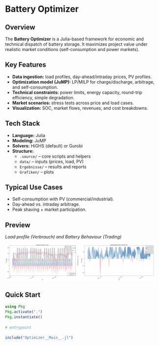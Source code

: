 ﻿# Battery Optimizer

## Overview
The **Battery Optimizer** is a Julia-based framework for economic and technical dispatch of battery storage. It maximizes project value under realistic market conditions (self-consumption and power markets).

## Key Features
- **Data ingestion:** load profiles, day-ahead/intraday prices, PV profiles.
- **Optimization model (JuMP):** LP/MILP for charge/discharge, arbitrage, and self-consumption.
- **Technical constraints:** power limits, energy capacity, round-trip efficiency, simple degradation.
- **Market scenarios:** stress tests across price and load cases.
- **Visualization:** SOC, market flows, revenues, and cost breakdowns.

## Tech Stack
- **Language:** Julia  
- **Modeling:** JuMP  
- **Solvers:** HiGHS (default) or Gurobi  
- **Structure:**  
  - `.source/` – core scripts and helpers  
  - `data/` – inputs (prices, load, PV)  
  - `Ergebnisse/` – results and reports  
  - `Grafiken/` – plots  

## Typical Use Cases
- Self-consumption with PV (commercial/industrial).
- Day-ahead vs. intraday arbitrage.
- Peak shaving + market participation.

<h2>Preview</h2>

<p><em>Load profile (Verbrauch) and Battery Behaviour (Trading)</em></p>
<p>
  <img src="Projekte/DX_Center/Grafiken/verbrauch_jan.png" alt="Verbrauch Januar" width="48%">
  <img src="Projekte/DX_Center/Grafiken/markt_jan_w2.png" alt="Markt Januar W2" width="48%">
</p>

## Quick Start
```julia
using Pkg
Pkg.activate(".")
Pkg.instantiate()

# entrypoint

include("Optimizer__Main__.jl")
